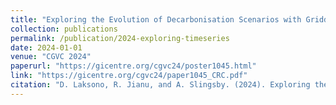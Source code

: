 ```yaml
---
title: "Exploring the Evolution of Decarbonisation Scenarios with Gridded-glyphmaps Visualisations (Poster)"
collection: publications
permalink: /publication/2024-exploring-timeseries
date: 2024-01-01
venue: "CGVC 2024"
paperurl: "https://gicentre.org/cgvc24/poster1045.html"
link: "https://gicentre.org/cgvc24/paper1045_CRC.pdf"
citation: "D. Laksono, R. Jianu, and A. Slingsby. (2024). Exploring the Evolution of Decarbonisation Scenarios with Gridded-glyphmaps Visualisations. In: CGVC24, 2024."
---
```

